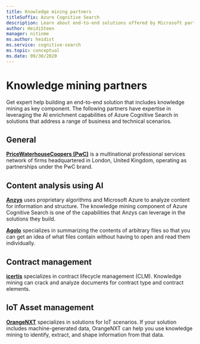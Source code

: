 ```yaml
---
title: Knowledge mining partners
titleSuffix: Azure Cognitive Search
description: Learn about end-to-end solutions offered by Microsoft partners that include Azure Cognitive Search.
author: HeidiSteen
manager: nitinme
ms.author: heidist
ms.service: cognitive-search
ms.topic: conceptual
ms.date: 09/30/2020
---
```


# Knowledge mining partners

Get expert help building an end-to-end solution that includes knowledge mining as key component. The following partners have expertise in leveraging the AI enrichment capabilities of Azure Cognitive Search in solutions that address a range of business and technical scenarios.

## General

[**PriceWaterhouseCoopers (PwC)**](https://www.pwc.com/us/en/services/managed-services.html) is a multinational professional services network of firms headquartered in London, United Kingdom, operating as partnerships under the PwC brand.

## Content analysis using AI

[**Anzys**](https://www.anzyz.com/) uses proprietary algorithms and Microsoft Azure to analyze content for information and structure. The knowledge mining component of Azure Cognitive Search is one of the capabilities that Anzys can leverage in the solutions they build.

[**Agolo**](https://www.agolo.com/) specializes in summarizing the contents of arbitrary files so that you can get an idea of what files contain without having to open and read them individually.

## Contract management

[**icertis**](https://www.icertis.com/) specializes in contract lifecycle management (CLM). Knowledge mining can crack and analyze documents for contract type and contract elements.

## IoT Asset management

[**OrangeNXT**](https://orangenxt.com/) specializes in solutions for IoT scenarios. If your solution includes machine-generated data, OrangeNXT can help you use knowledge mining to identify, extract, and shape information from that data.